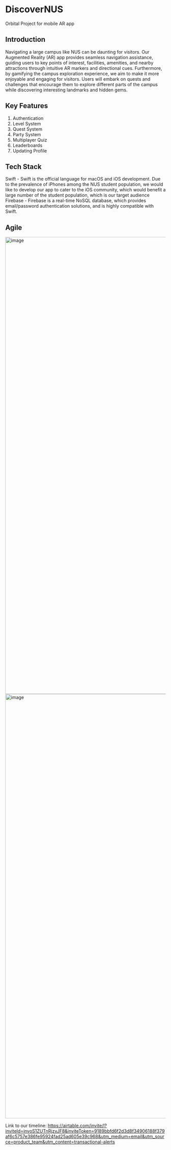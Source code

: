 # DiscoverNUS
Orbital Project for mobile AR app

## Introduction
Navigating a large campus like NUS can be daunting for visitors. Our Augmented Reality (AR) app provides seamless navigation assistance, guiding users to key points of interest, facilities, amenities, and nearby attractions through intuitive AR markers and directional cues. Furthermore, by gamifying the campus exploration experience, we aim to make it more enjoyable and engaging for visitors. Users will embark on quests and challenges that encourage them to explore different parts of the campus while discovering interesting landmarks and hidden gems.

## Key Features
<ol>
  <li>Authentication</li>
  <li>Level System</li>
  <li>Quest System</li>
  <li>Party System</li>
  <li>Multiplayer Quiz</li>
  <li>Leaderboards</li>
  <li>Updating Profile</li>
</ol>

## Tech Stack
Swift - Swift is the official language for macOS and iOS development. Due to the prevalence of iPhones among the NUS student population, we would like to develop our app to cater to the iOS community, which would benefit a large number of the student population, which is our target audience <br>
Firebase - Firebase is a real-time NoSQL database, which provides email/password authentication solutions, and is highly compatible with Swift. <br>

## Agile
<img width="1433" alt="image" src="https://github.com/user-attachments/assets/8280b867-c4bd-44c5-8a77-7284fe5d2573">
<img width="1331" alt="image" src="https://github.com/user-attachments/assets/efa698c7-5ce2-4830-92e6-e480ffa6c992">


Link to our timeline:
https://airtable.com/invite/l?inviteId=invoS1ZUTnRjzvJF8&inviteToken=9189bbfd6f2d3d8f34906188f379af6c5757e386fe95924fad25ad605e39c968&utm_medium=email&utm_source=product_team&utm_content=transactional-alerts
